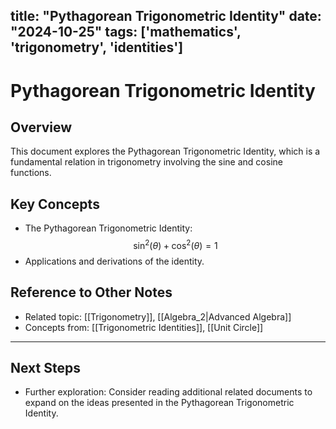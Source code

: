 title: "Pythagorean Trigonometric Identity"
date: "2024-10-25"
tags: ['mathematics', 'trigonometry', 'identities']
---

# Pythagorean Trigonometric Identity

## Overview

This document explores the Pythagorean Trigonometric Identity, which is a fundamental relation in trigonometry involving the sine and cosine functions.

## Key Concepts

- The Pythagorean Trigonometric Identity: $$\sin^2(\theta) + \cos^2(\theta) = 1$$
- Applications and derivations of the identity.
  
## Reference to Other Notes

- Related topic: [[Trigonometry]], [[Algebra_2|Advanced Algebra]]
- Concepts from: [[Trigonometric Identities]], [[Unit Circle]]
---

## Next Steps

- Further exploration: Consider reading additional related documents to expand on the ideas presented in the Pythagorean Trigonometric Identity.